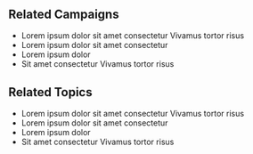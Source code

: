 <section class="campaign-related gray-wrapper" style="margin-top: 3rem;">
  <div class="grid-container">
    <div class="grid-row grid-gap-lg">
      <div class="tablet:grid-col">
        <h2>Related Campaigns</h2>
        <ul style="margin-left: 0;">
          <li class="usa-icon-list__item">
            <div class="usa-icon-list__content"> Lorem ipsum dolor sit amet consectetur Vivamus tortor risus </div>
          </li>
          <li class="usa-icon-list__item">
            <div class="usa-icon-list__content"> Lorem ipsum dolor sit amet consectetur  </div>
          </li>
          <li class="usa-icon-list__item">
            <div class="usa-icon-list__content"> Lorem ipsum dolor </div>
          </li>
          <li class="usa-icon-list__item">
            <div class="usa-icon-list__content"> Sit amet consectetur Vivamus tortor risus </div>
          </li>
        </ul>
      </div>
      <div class="tablet:grid-col">
        <h2>Related Topics</h2>
        <ul style="margin-left: 0;">
          <li class="usa-icon-list__item">
            <div class="usa-icon-list__content"> Lorem ipsum dolor sit amet consectetur Vivamus tortor risus </div>
          </li>
          <li class="usa-icon-list__item">
            <div class="usa-icon-list__content"> Lorem ipsum dolor sit amet consectetur  </div>
          </li>
          <li class="usa-icon-list__item">
            <div class="usa-icon-list__content"> Lorem ipsum dolor </div>
          </li>
          <li class="usa-icon-list__item">
            <div class="usa-icon-list__content"> Sit amet consectetur Vivamus tortor risus </div>
          </li>
        </ul>
      </div>
    </div>
  </div>
</section>